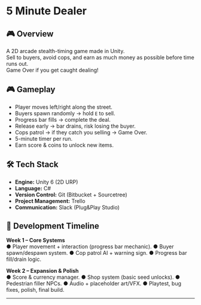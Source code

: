 # 5 Minute Dealer  

## 🎮 Overview  
A 2D arcade stealth-timing game made in Unity.  
Sell to buyers, avoid cops, and earn as much money as possible before time runs out.  
Game Over if you get caught dealing!

## 🎮 Gameplay
- Player moves left/right along the street.
- Buyers spawn randomly → hold `E` to sell.
- Progress bar fills → complete the deal.
- Release early → bar drains, risk losing the buyer.
- Cops patrol → if they catch you selling → Game Over.
- 5-minute timer per run.
- Earn score & coins to unlock new items.

## 🛠 Tech Stack  
- **Engine:** Unity 6 (2D URP)  
- **Language:** C#  
- **Version Control:** Git (Bitbucket + Sourcetree)  
- **Project Management:** Trello 
- **Communication:** Slack (Plug&Play Studio)  

## 🚀 Development Timeline  
**Week 1 – Core Systems**  
● Player movement + interaction (progress bar mechanic). 
● Buyer spawn/despawn system. 
● Cop patrol AI + warning sign. 
● Progress bar fill/drain logic.  

**Week 2 – Expansion & Polish**  
● Score & currency manager. 
● Shop system (basic seed unlocks). 
● Pedestrian filler NPCs. 
● Audio + placeholder art/VFX. 
● Playtest, bug fixes, polish, final build. 

---
